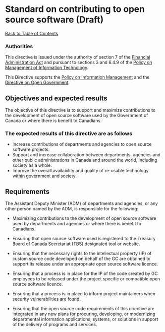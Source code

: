 # Standard on contributing to open source software (Draft)

[Back to Table of Contents](../../README.md#english-content)

### Authorities

This directive is issued under the authority of section 7 of the [Financial Administration Act](https://laws-lois.justice.gc.ca/eng/acts/f-11/) and pursuant to sections 3 and 6.4.9 of the [Policy on Management of Information Technology](https://www.tbs-sct.gc.ca/pol/doc-eng.aspx?id=12755).

This Directive supports the [Policy on Information Management](https://www.tbs-sct.gc.ca/pol/doc-eng.aspx?id=12742) and the [Directive on Open Government](https://www.tbs-sct.gc.ca/pol/doc-eng.aspx?id=28108).

## Objectives and expected results

The objective of this directive is to support and maximize contributions to the development of open source software used by the Government of Canada or where there is benefit to Canadians.

### The expected results of this directive are as follows

* Increase contributions of departments and agencies to open source software projects.
* Support and increase collaboration between departments, agencies and other public administrations in Canada and around the world, including society as a whole.
* Improve the overall availability and quality of re-usable technology within government and society.

## Requirements

The Assistant Deputy Minister (ADM) of departments and agencies, or any other person named by the ADM, is responsible for the following:

* Maximizing contributions to the development of open source software used by departments and agencies or where there is benefit to Canadians.
* Ensuring that open source software used is registered to the Treasury Board of Canada Secretariat (TBS) designated tool or website.
* Ensuring that the necessary rights to the intellectual property (IP) of custom source code developed on behalf of the GC are obtained to support its release under an appropriate open source software licence.
* Ensuring that a process is in place for the IP of the code created by GC employees to be released under the project specific or compatible open source software licence.

* Ensuring that a process is in place to inform project maintainers when security vulnerabilities are found.

* Ensuring that the open source code requirements of this directive are integrated in any new plans for procuring, developing, or modernizing departmental information applications, systems, or solutions in support of the delivery of programs and services.

